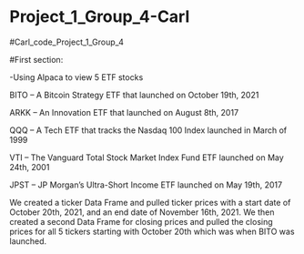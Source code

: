 # Project_1_Group_4-Carl

#Carl_code_Project_1_Group_4

#First section:

-Using Alpaca to view 5 ETF stocks

BITO – A Bitcoin Strategy ETF that launched on October 19th, 2021

ARKK – An Innovation ETF that launched on August 8th, 2017 

QQQ – A Tech ETF that tracks the Nasdaq 100 Index launched in March of 1999

VTI – The Vanguard Total Stock Market Index Fund ETF launched on May 24th, 2001

JPST – JP Morgan’s Ultra-Short Income ETF launched on May 19th, 2017

We created a ticker Data Frame and pulled ticker prices with a start date of October 20th, 2021, and an end date of November 16th, 2021. We then created a second Data Frame for closing prices and pulled the closing prices for all 5 tickers starting with October 20th which was when BITO was launched.
